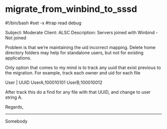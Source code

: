 # migrate_from_winbind_to_sssd

#!/bin/bash
#set -x
#trap read debug

 Subject:  Moderate Client: ALSC Description: Servers joined with Winbind - Not joined
 
 Problem is that we’re maintaining the uid incorrect mapping. 
 Delete home directory folders may help for standalone users, but not for existing applications.
 
 Only option that comes to my mind is to track any uuid that exist previous to the migration. 
 For example, track each owner and uid for each file
 
 User | UUID
 UserA;100010101
 UserB;100010012
 
 After track this do a find for any file with that UUID, and change to user string A.
 
 Regards,
 
 ________________________________________________________________
 Somebody

